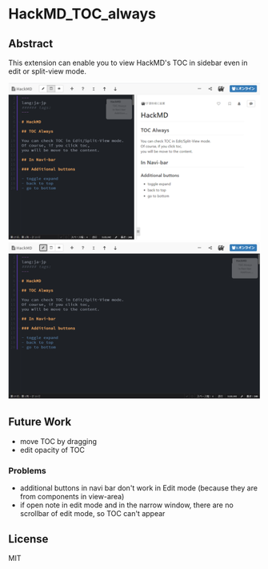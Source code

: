 # HackMD_TOC_always


## Abstract

This extension can enable you to view HackMD's TOC in sidebar even in edit or split-view mode.

![](img/Hack_ss1.png)
![](img/Hack_ss2.png)

## Future Work

- move TOC by dragging
- edit opacity of TOC

### Problems

- additional buttons in navi bar don't work in Edit mode (because they are from components in view-area)
- if open note in edit mode and in the narrow window, there are no scrollbar of edit mode, so TOC can't appear

## License

MIT
